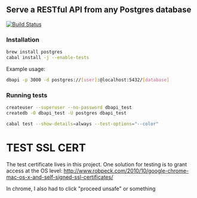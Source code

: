 ## Serve a RESTful API from any Postgres database

[![Build Status](https://travis-ci.org/begriffs/dbapi.svg?branch=master)](https://travis-ci.org/begriffs/dbapi)

### Installation

```sh
brew install postgres
cabal install -j --enable-tests
```

Example usage:

```sh
dbapi -p 3000 -d postgres://[user]:@localhost:5432/[database]
```

### Running tests

```sh
createuser --superuser --no-password dbapi_test
createdb -O dbapi_test -U postgres dbapi_test

cabal test --show-details=always --test-options="--color"
```

# TEST SSL CERT
The test certificate lives in this project. One solution for testing is to grant access at the OS level:
http://www.robpeck.com/2010/10/google-chrome-mac-os-x-and-self-signed-ssl-certificates/

In chrome, I also had to click "proceed unsafe" or something

